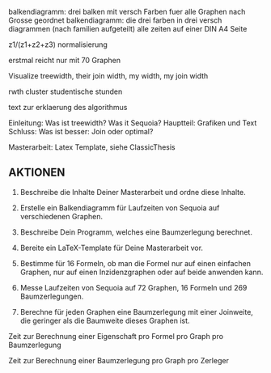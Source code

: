 
balkendiagramm: drei balken mit versch Farben fuer alle Graphen nach Grosse geordnet
balkendiagramm: die drei farben in drei versch diagrammen
(nach familien aufgeteilt)
alle zeiten auf einer DIN A4 Seite

z1/(z1+z2+z3) normalisierung

erstmal reicht nur mit 70 Graphen

Visualize treewidth, their join width, my width, my join width

rwth cluster studentische stunden

text zur erklaerung des algorithmus



Einleitung: Was ist treewidth? Was it Sequoia?
Hauptteil: Grafiken und Text
Schluss: Was ist besser: Join oder optimal?



Masterarbeit: Latex Template, siehe ClassicThesis







AKTIONEN
----------------------------------------
1. Beschreibe die Inhalte Deiner Masterarbeit und ordne diese Inhalte.
2. Erstelle ein Balkendiagramm für Laufzeiten von Sequoia auf verschiedenen Graphen.
3. Beschreibe Dein Programm, welches eine Baumzerlegung berechnet.
4. Bereite ein LaTeX-Template für Deine Masterarbeit vor.

5. Bestimme für 16 Formeln, ob man die Formel nur auf einen einfachen Graphen, nur auf einen Inzidenzgraphen oder auf beide anwenden kann.
6. Messe Laufzeiten von Sequoia auf 72 Graphen, 16 Formeln und 269 Baumzerlegungen.
7. Berechne für jeden Graphen eine Baumzerlegung mit einer Joinweite, die geringer als die Baumweite dieses Graphen ist.



Zeit zur Berechnung einer Eigenschaft pro Formel pro Graph pro Baumzerlegung

Zeit zur Berechnung einer Baumzerlegung pro Graph pro Zerleger
